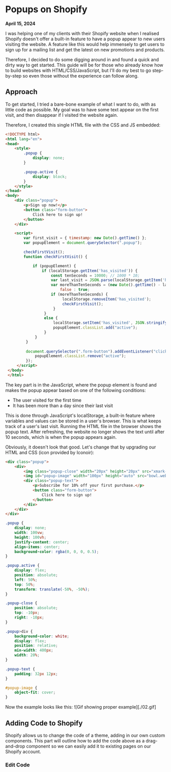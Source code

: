# Popups on Shopify
__April 15, 2024__

I was helping one of my clients with their Shopify website when I realised Shopify doesn't offer a built-in feature to have a popup appear to new users visiting the website. A feature like this would help immensely to get users to sign up for a mailing list and get the latest on new promotions and products.

Therefore, I decided to do some digging around in and found a quick and dirty way to get started. This guide will be for those who already know how to build websites with HTML/CSS/JavaScript, but I'll do my best to go step-by-step so even those without the experience can follow along.
            
## Approach
To get started, I tried a bare-bone example of what I want to do, with as little code as possible. My goal was to have some text appear on the first visit, and then disappear if I visited the website again.

Therefore, I created this single HTML file with the CSS and JS embedded:
```html
<!DOCTYPE html>
<html lang="en">
<head>
    <style>
        .popup {
            display: none;
        }

        .popup.active {
            display: block;
        }
    </style>
</head>
<body>
    <div class="popup">
        <p>Sign up now!</p>
        <button class="form-button">
            Click here to sign up!
        </button>
    </div>

    <script>
        var first_visit = { timestamp: new Date().getTime() };
        var popupElement = document.querySelector(".popup");

        checkFirstVisit();
        function checkFirstVisit() {

            if (popupElement) {
                if (localStorage.getItem('has_visited')) {
                    const tenSeconds = 10000; // 1000 * 10;
                    var last_visit = JSON.parse(localStorage.getItem('has_visited'));
                    var moreThanTenSeconds = (new Date().getTime() - last_visit.timestamp < tenSeconds) ?
                        false : true;
                    if (moreThanTenSeconds) {
                         localStorage.removeItem('has_visited');
                         checkFirstVisit();
                     }
                 }
                 else {
                     localStorage.setItem('has_visited', JSON.stringify(first_visit));
                     popupElement.classList.add("active");
                 }
             }
         }
 
         document.querySelector(".form-button").addEventListener("click", () => {
             popupElement.classList.remove("active");
         });
     </script>
 </body>
 </html>
```
The key part is in the JavaScript, where the popup element is found and makes the popup appear based on one of the following conditions:
- The user visited for the first time
- It has been more than a day since their last visit
                
This is done through JavaScript's localStorage, a built-in feature where variables and values can be stored in a user's browser. This is what keeps track of a user's last visit. Running the HTML file in the browser shows the popup text. After refreshing, the website no longer shows the text until after 10 seconds, which is when the popup appears again.
                
Obviously, it doesn't look that good. Let's change that by upgrading our HTML and CSS (icon provided by Iconoir):
```html
<div class="popup">
    <div>
        <img class="popup-close" width="20px" height="20px" src="xmark-circle-solid.svg">
        <img id="popup-image" width="100px" height="auto" src="bowl.webp">
        <div class="popup-text">
            <p>Subscribe for 10% off your first purchase.</p>
            <button class="form-button">
                Click here to sign up!
            </button>
        </div>
    </div>
</div>
```
```css
.popup {
    display: none;
    width: 100vw;
    height: 100vh;
    justify-content: center;
    align-items: center;
    background-color: rgba(0, 0, 0, 0.5);
}

.popup.active {
    display: flex;
    position: absolute;
    left: 50%;
    top: 50%;
    transform: translate(-50%, -50%);
}

.popup-close {
    position: absolute;
    top: -10px;
    right: -10px;
}

.popup>div {
    background-color: white;
    display: flex;
    position: relative;
    min-width: 400px;
    width: 20%;
}

.popup-text {
    padding: 32px 12px;
}

#popup-image {
    object-fit: cover;
}
```
                
Now the example looks like this:
![Gif showing proper example][./02.gif]

## Adding Code to Shopify
Shopify allows us to change the code of a theme, adding in our own custom components. This part will outline how to add the code above as a drag-and-drop component so we can easily add it to existing pages on our Shopify account.

### Edit Code
